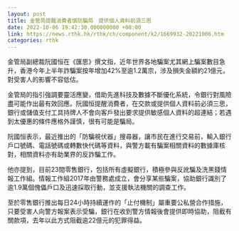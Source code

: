 ```yaml
---
layout: post
title: 金管局提醒消費者慎防騙局　提供個人資料前須三思
date: 2022-10-06 19:42:30.000000000 +08:00
link: https://news.rthk.hk/rthk/ch/component/k2/1669932-20221006.htm
categories: rthk
---
```


金管局副總裁阮國恒在《匯思》撰文指，近年世界各地騙案尤其網上騙案數目急升，香港今年上半年詐騙案按年增加42%至逾1.2萬宗，涉及損失金額約21億元，對受害人的影響不容低估。

金管局的指引強調要靈活應變，借助先進科技及數據不斷優化系統，令銀行對風險盡可能作出最有效回應。阮國恒提醒消費者，在交款或提供個人資料前必須三思，銀行或儲值支付工具持牌人不會向客戶發出要求提供敏感個人資料的超連結；若遇到太優惠的條件應格外謹慎，很有可能是騙局。

阮國恒表示，最近推出的「防騙視伏器」搜尋器，讓市民在進行交易前，輸入銀行戶口號碼、電話號碼或轉數快代碼等資料，與警方載有騙案相關資料的數據庫核對，相關資料亦有助業界的反詐騙工作。

他亦提到，目前23間零售銀行，包括所有虛擬銀行，積極參與反訛騙及洗黑錢情報工作組。情報工作組2017年由警務處成立，會分享某些騙案，協助銀行識別了逾1.9萬個傀儡戶口及迅速採取行動，並支援執法機關的調查工作。

至於零售銀行推出每日24小時持續運作的「止付機制」屬重要公私營合作措施，只要受害人向警方報案表示受騙，銀行在收到警方情報後會提供即時協助，阻截有關款項，去年以此方式阻截逾22億元的犯罪得益。
